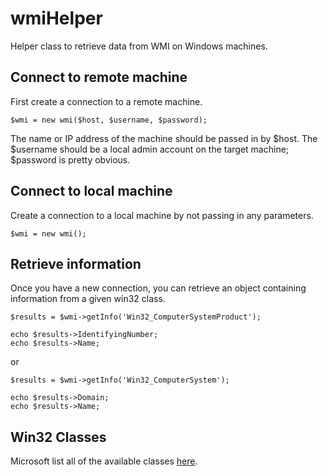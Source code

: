 wmiHelper
=========

Helper class to retrieve data from WMI on Windows machines.

Connect to remote machine
-----
First create a connection to a remote machine.

    $wmi = new wmi($host, $username, $password);

The name or IP address of the machine should be passed in by $host.  The $username should be a local admin account on the target machine; $password is pretty obvious.

Connect to local machine
-----
Create a connection to a local machine by not passing in any parameters.

    $wmi = new wmi();

Retrieve information
-----
Once you have a new connection, you can retrieve an object containing information from a given win32 class.

    $results = $wmi->getInfo('Win32_ComputerSystemProduct');

    echo $results->IdentifyingNumber;
    echo $results->Name;

or

    $results = $wmi->getInfo('Win32_ComputerSystem');

    echo $results->Domain;
    echo $results->Name;

Win32 Classes
-----
Microsoft list all of the available classes [here](http://msdn.microsoft.com/en-us/library/windows/desktop/aa394084.aspx).